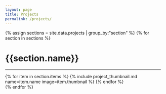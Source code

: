 ```yaml
---
layout: page
title: Projects
permalink: /projects/
---
```


{% assign sections = site.data.projects | group_by:"section" %}
{% for section in sections %}
  <h1>{{section.name}}</h1>
  <hr>
  <div class="row project-row">
    {% for item in section.items %}
      {% include project_thumbnail.md name=item.name image=item.thumbnail %}
    {% endfor %}
  </div>
{% endfor %}
